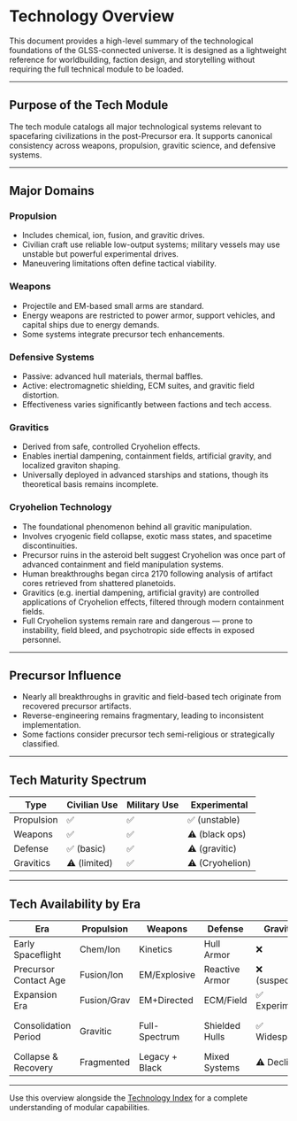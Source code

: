 # Technology Overview

This document provides a high-level summary of the technological foundations of the GLSS-connected universe. It is designed as a lightweight reference for worldbuilding, faction design, and storytelling without requiring the full technical module to be loaded.

---

## Purpose of the Tech Module
The tech module catalogs all major technological systems relevant to spacefaring civilizations in the post-Precursor era. It supports canonical consistency across weapons, propulsion, gravitic science, and defensive systems.

---

## Major Domains

### Propulsion
- Includes chemical, ion, fusion, and gravitic drives.
- Civilian craft use reliable low-output systems; military vessels may use unstable but powerful experimental drives.
- Maneuvering limitations often define tactical viability.

### Weapons
- Projectile and EM-based small arms are standard.
- Energy weapons are restricted to power armor, support vehicles, and capital ships due to energy demands.
- Some systems integrate precursor tech enhancements.

### Defensive Systems
- Passive: advanced hull materials, thermal baffles.
- Active: electromagnetic shielding, ECM suites, and gravitic field distortion.
- Effectiveness varies significantly between factions and tech access.

### Gravitics
- Derived from safe, controlled Cryohelion effects.
- Enables inertial dampening, containment fields, artificial gravity, and localized graviton shaping.
- Universally deployed in advanced starships and stations, though its theoretical basis remains incomplete.

### Cryohelion Technology
- The foundational phenomenon behind all gravitic manipulation.
- Involves cryogenic field collapse, exotic mass states, and spacetime discontinuities.
- Precursor ruins in the asteroid belt suggest Cryohelion was once part of advanced containment and field manipulation systems.
- Human breakthroughs began circa 2170 following analysis of artifact cores retrieved from shattered planetoids.
- Gravitics (e.g. inertial dampening, artificial gravity) are controlled applications of Cryohelion effects, filtered through modern containment fields.
- Full Cryohelion systems remain rare and dangerous — prone to instability, field bleed, and psychotropic side effects in exposed personnel.

---

## Precursor Influence
- Nearly all breakthroughs in gravitic and field-based tech originate from recovered precursor artifacts.
- Reverse-engineering remains fragmentary, leading to inconsistent implementation.
- Some factions consider precursor tech semi-religious or strategically classified.

---

## Tech Maturity Spectrum
| Type          | Civilian Use | Military Use | Experimental |
|---------------|--------------|---------------|--------------|
| Propulsion    | ✅            | ✅             | ✅ (unstable) |
| Weapons       | ✅            | ✅             | ⚠️ (black ops) |
| Defense       | ✅ (basic)    | ✅             | ⚠️ (gravitic) |
| Gravitics     | ⚠️ (limited)  | ✅             | ⚠️ (Cryohelion) |

---

## Tech Availability by Era

| Era                   | Propulsion     | Weapons        | Defense        | Gravitics       | Cryohelion       |
|------------------------|----------------|----------------|----------------|------------------|------------------|
| Early Spaceflight      | Chem/Ion       | Kinetics       | Hull Armor     | ❌                | ❌                |
| Precursor Contact Age  | Fusion/Ion     | EM/Explosive   | Reactive Armor | ❌ (suspected)    | ⚠️ Ruin-linked    |
| Expansion Era          | Fusion/Grav    | EM+Directed    | ECM/Field      | ✅ Experimental   | ⚠️ Artifact-based |
| Consolidation Period   | Gravitic       | Full-Spectrum  | Shielded Hulls | ✅ Widespread     | ⚠️ Contained Use  |
| Collapse & Recovery    | Fragmented     | Legacy + Black | Mixed Systems  | ⚠️ Declining      | ✅ Weaponized      |

---

Use this overview alongside the [Technology Index](_index.md) for a complete understanding of modular capabilities.
